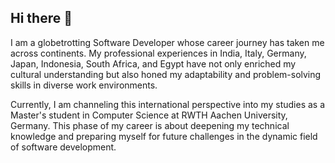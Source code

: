 ## Hi there 👋

<!--
**DevPragya/DevPragya** is a ✨ _special_ ✨ repository because its `README.md` (this file) appears on your GitHub profile.

Here are some ideas to get you started:

- 🔭 I’m currently working on ...
- 🌱 I’m currently learning ...
- 👯 I’m looking to collaborate on ...
- 🤔 I’m looking for help with ...
- 💬 Ask me about ...
- 📫 How to reach me: ...
- 😄 Pronouns: ...
- ⚡ Fun fact: ...
-->


I am a globetrotting Software Developer whose career journey has taken me across continents. My professional experiences in India, Italy, Germany, Japan, Indonesia, South Africa, and Egypt have not only enriched my cultural understanding but also honed my adaptability and problem-solving skills in diverse work environments.

Currently, I am channeling this international perspective into my studies as a Master's student in Computer Science at RWTH Aachen University, Germany. This phase of my career is about deepening my technical knowledge and preparing myself for future challenges in the dynamic field of software development.
